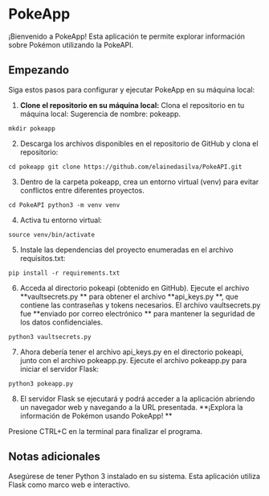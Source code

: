 # PokeApp

¡Bienvenido a PokeApp! Esta aplicación te permite explorar información sobre Pokémon utilizando la PokeAPI.

## Empezando

Siga estos pasos para configurar y ejecutar PokeApp en su máquina local:

1. **Clone el repositorio en su máquina local:**
Clona el repositorio en tu máquina local: Sugerencia de nombre: pokeapp.

`mkdir pokeapp`

2. Descarga los archivos disponibles en el repositorio de GitHub y clona el repositorio:
  
`cd pokeapp
git clone https://github.com/elainedasilva/PokeAPI.git`

3. Dentro de la carpeta pokeapp, crea un entorno virtual (venv) para evitar conflictos entre diferentes proyectos.
 
`cd PokeAPI
python3 -m venv venv`


4. Activa tu entorno virtual:
   
`source venv/bin/activate`

5. Instale las dependencias del proyecto enumeradas en el archivo requisitos.txt:
  
`pip install -r requirements.txt`

6. Acceda al directorio pokeapi (obtenido en GitHub).
Ejecute el archivo   **vaultsecrets.py  ** para obtener el archivo   **api_keys.py  **, que contiene las contraseñas y tokens necesarios.
El archivo vaultsecrets.py fue   **enviado por correo electrónico  ** para mantener la seguridad de los datos confidenciales.

`python3 vaultsecrets.py`

7. Ahora debería tener el archivo api_keys.py en el directorio pokeapi, junto con el archivo pokeapp.py.
Ejecute el archivo pokeapp.py para iniciar el servidor Flask:
  
`python3 pokeapp.py`

8. El servidor Flask se ejecutará y podrá acceder a la aplicación abriendo un navegador web y navegando a la URL presentada.
  **¡Explora la información de Pokémon usando PokeApp!  **

Presione CTRL+C en la terminal para finalizar el programa.

## Notas adicionales
Asegúrese de tener Python 3 instalado en su sistema.
Esta aplicación utiliza Flask como marco web e interactivo.
